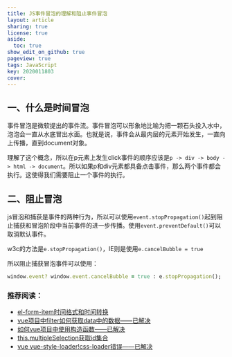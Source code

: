 ```yaml
---
title: JS事件冒泡的理解和阻止事件冒泡
layout: article
sharing: true
license: true
aside:
  toc: true
show_edit_on_github: true
pageview: true
tags: JavaScript
key: 2020011803
cover: 
---
```


## 一、什么是时间冒泡

事件冒泡是微软提出的事件流。事件冒泡可以形象地比喻为把一颗石头投入水中，泡泡会一直从水底冒出水面。也就是说，事件会从最内层的元素开始发生，一直向上传播，直到document对象。

理解了这个概念，所以在p元素上发生click事件的顺序应该是`p -> div -> body -> html -> document`。所以如果p和div元素都具备点击事件，那么两个事件都会执行。这使得我们需要阻止一个事件的执行。





## 二、阻止冒泡

js冒泡和捕获是事件的两种行为，所以可以使用`event.stopPropagation()`起到阻止捕获和冒泡阶段中当前事件的进一步传播。使用`event.preventDefault()`可以取消默认事件。

w3c的方法是`e.stopPropagation()`，IE则是使用`e.cancelBubble = true`

所以阻止捕获冒泡事件可以使用：
```ruby
window.event? window.event.cancelBubble = true : e.stopPropagation();
```


### 推荐阅读：

- [el-form-item时间格式和时间转换](https://muitlog.com/2020/01/14/2020011401.html)
- [vue项目中filter如何获取data中的数据——已解决](https://muitlog.com/2020/01/11/2020011102.html)
- [如何vue项目中使用构造函数——已解决](https://muitlog.com/2020/01/11/2020011101.html)
- [this.multipleSelection获取id集合](https://muitlog.com/2020/01/10/2020011001.html)
- [vue vue-style-loader!css-loader错误——已解决](https://muitlog.com/2020/01/03/2020010302.html)